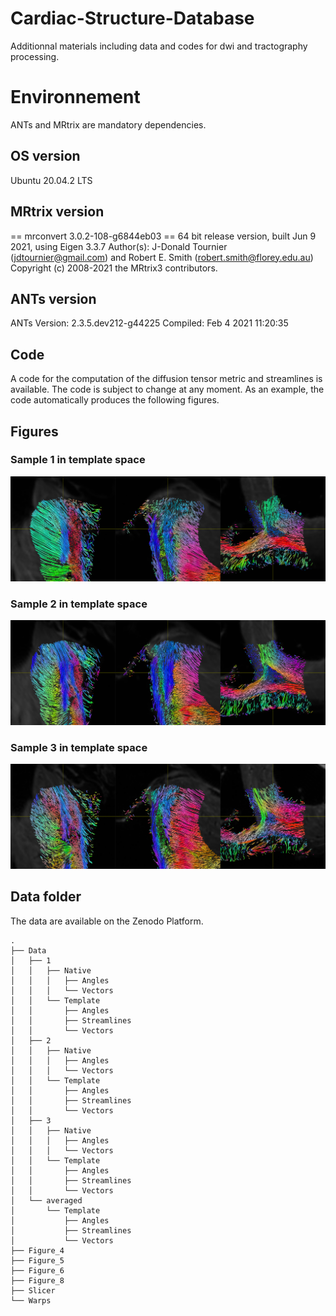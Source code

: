 # Cardiac-Structure-Database

Additionnal materials including data and codes for dwi and tractography processing. 

# Environnement

ANTs and MRtrix are mandatory dependencies. 

## OS version

Ubuntu 20.04.2 LTS
 
## MRtrix version
== mrconvert 3.0.2-108-g6844eb03 ==
64 bit release version, built Jun  9 2021, using Eigen 3.3.7
Author(s): J-Donald Tournier (jdtournier@gmail.com) and Robert E. Smith (robert.smith@florey.edu.au)
Copyright (c) 2008-2021 the MRtrix3 contributors.

## ANTs version
ANTs Version: 2.3.5.dev212-g44225
Compiled: Feb  4 2021 11:20:35

## Code 

A code for the computation of the diffusion tensor metric and streamlines is available.  The code is subject to change at any moment. 
As an example, the code automatically produces the following figures. 

## Figures

### Sample 1 in template space
![](Figures/figure_2D_tracto_1_FACT_Full_s50000_ep_a20_angle60_co_moved_to_T_0000.png)
### Sample 2 in template space
![](Figures/figure_2D_tracto_2_FACT_Full_s50000_ep_a20_angle60_co_moved_to_T_0000.png)
### Sample 3 in template space
![](Figures/figure_2D_tracto_3_FACT_Full_s50000_ep_a20_angle60_co_moved_to_T_0000.png)

## Data folder

The data are available on the Zenodo Platform.


```
.
├── Data
│   ├── 1
│   │   ├── Native
│   │   │   ├── Angles
│   │   │   └── Vectors
│   │   └── Template
│   │       ├── Angles
│   │       ├── Streamlines
│   │       └── Vectors
│   ├── 2
│   │   ├── Native
│   │   │   ├── Angles
│   │   │   └── Vectors
│   │   └── Template
│   │       ├── Angles
│   │       ├── Streamlines
│   │       └── Vectors
│   ├── 3
│   │   ├── Native
│   │   │   ├── Angles
│   │   │   └── Vectors
│   │   └── Template
│   │       ├── Angles
│   │       ├── Streamlines
│   │       └── Vectors
│   └── averaged
│       └── Template
│           ├── Angles
│           ├── Streamlines
│           └── Vectors
├── Figure_4
├── Figure_5
├── Figure_6
├── Figure_8
├── Slicer
└── Warps

```




